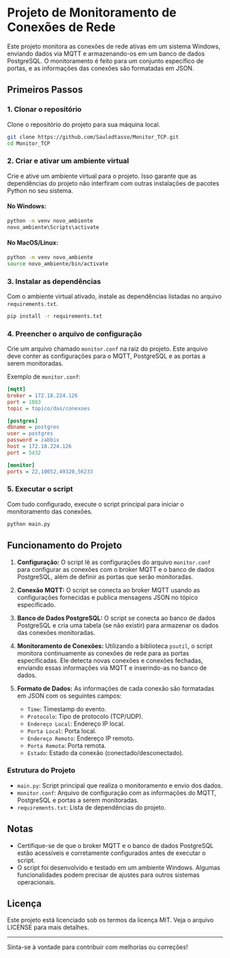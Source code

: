 # Projeto de Monitoramento de Conexões de Rede

Este projeto monitora as conexões de rede ativas em um sistema Windows, enviando dados via MQTT e armazenando-os em um banco de dados PostgreSQL. O monitoramento é feito para um conjunto específico de portas, e as informações das conexões são formatadas em JSON.

## Primeiros Passos

### 1. Clonar o repositório

Clone o repositório do projeto para sua máquina local.

```bash
git clone https://github.com/Saulodtasso/Monitor_TCP.git
cd Monitor_TCP
```

### 2. Criar e ativar um ambiente virtual

Crie e ative um ambiente virtual para o projeto. Isso garante que as dependências do projeto não interfiram com outras instalações de pacotes Python no seu sistema.

#### No Windows:
```bash
python -m venv novo_ambiente
novo_ambiente\Scripts\activate
```

#### No MacOS/Linux:
```bash
python -m venv novo_ambiente
source novo_ambiente/bin/activate
```

### 3. Instalar as dependências

Com o ambiente virtual ativado, instale as dependências listadas no arquivo `requirements.txt`.

```bash
pip install -r requirements.txt
```

### 4. Preencher o arquivo de configuração

Crie um arquivo chamado `monitor.conf` na raiz do projeto. Este arquivo deve conter as configurações para o MQTT, PostgreSQL e as portas a serem monitoradas.

Exemplo de `monitor.conf`:

```ini
[mqtt]
broker = 172.18.224.126
port = 1883
topic = topico/das/conexoes

[postgres]
dbname = postgres
user = postgres
password = zabbix
host = 172.18.224.126
port = 5432

[monitor]
ports = 22,10052,49320,56233
```

### 5. Executar o script

Com tudo configurado, execute o script principal para iniciar o monitoramento das conexões.

```bash
python main.py
```

## Funcionamento do Projeto

1. **Configuração:** O script lê as configurações do arquivo `monitor.conf` para configurar as conexões com o broker MQTT e o banco de dados PostgreSQL, além de definir as portas que serão monitoradas.

2. **Conexão MQTT:** O script se conecta ao broker MQTT usando as configurações fornecidas e publica mensagens JSON no tópico especificado.

3. **Banco de Dados PostgreSQL:** O script se conecta ao banco de dados PostgreSQL e cria uma tabela (se não existir) para armazenar os dados das conexões monitoradas.

4. **Monitoramento de Conexões:** Utilizando a biblioteca `psutil`, o script monitora continuamente as conexões de rede para as portas especificadas. Ele detecta novas conexões e conexões fechadas, enviando essas informações via MQTT e inserindo-as no banco de dados.

5. **Formato de Dados:** As informações de cada conexão são formatadas em JSON com os seguintes campos:
   - `Time`: Timestamp do evento.
   - `Protocolo`: Tipo de protocolo (TCP/UDP).
   - `Endereço Local`: Endereço IP local.
   - `Porta Local`: Porta local.
   - `Endereço Remoto`: Endereço IP remoto.
   - `Porta Remota`: Porta remota.
   - `Estado`: Estado da conexão (conectado/desconectado).

### Estrutura do Projeto

- `main.py`: Script principal que realiza o monitoramento e envio dos dados.
- `monitor.conf`: Arquivo de configuração com as informações do MQTT, PostgreSQL e portas a serem monitoradas.
- `requirements.txt`: Lista de dependências do projeto.

## Notas

- Certifique-se de que o broker MQTT e o banco de dados PostgreSQL estão acessíveis e corretamente configurados antes de executar o script.
- O script foi desenvolvido e testado em um ambiente Windows. Algumas funcionalidades podem precisar de ajustes para outros sistemas operacionais.

## Licença

Este projeto está licenciado sob os termos da licença MIT. Veja o arquivo LICENSE para mais detalhes.

---

Sinta-se à vontade para contribuir com melhorias ou correções!
